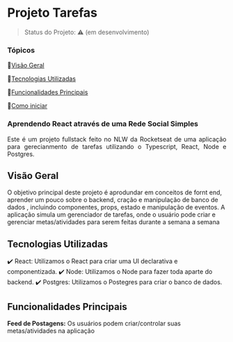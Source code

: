 # <h1>Projeto Tarefas</h1> 

> Status do Projeto:  :warning: (em desenvolvimento)


### Tópicos

:small_blue_diamond:[Visão Geral](#visão-geral)

:small_blue_diamond:[Tecnologias Utilizadas](#tecnologias-utilizadas)

:small_blue_diamond:[Funcionalidades Principais](#funcionalidades-principais)

:small_blue_diamond:[Como iniciar](#como-iniciar)



<h3>Aprendendo React através de uma Rede Social Simples</h3>

<p align="justify">
  Este é um projeto fullstack feito no NLW da Rocketseat de uma aplicação para gerecianmento de tarefas utilizando o Typescript, React, Node e Postgres.
</p>


## Visão Geral

O objetivo principal deste projeto é aprodundar em conceitos de fornt end, aprender um pouco sobre o backend, cração e manipulação de banco de dados , incluindo componentes, props, estado e manipulação de eventos. A aplicação simula um gerenciador de tarefas, onde o usuário pode criar e gerenciar metas/atividades para serem feitas durante a semana a semana
## Tecnologias Utilizadas

:heavy_check_mark: React: Utilizamos o React para criar uma UI declarativa e componentizada.
:heavy_check_mark: Node: Utilizamos o Node para fazer toda aparte do backend.
:heavy_check_mark: Postgres: Utilizamos o Postegres para criar o banco de dados.

## Funcionalidades Principais
**Feed de Postagens:** Os usuários podem criar/controlar suas metas/atividades na aplicação

